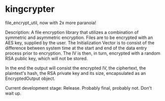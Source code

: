 # kingcrypter

file_encrypt_util, now with 2x more paranoia!

Description: A file encryption library that utilizes a combination of symmetric and asymmetric encryption. Files are to be encrypted with an AES key, supplied by the user. The Initialization Vector is to consist of the difference between system time at the start and end of the data entry process prior to encryption. The IV is then, in turn, encrypted with a random RSA public key, which will not be stored.

In the end the output will consist the encrypted IV, the ciphertext, the plaintext's hash, the RSA private key and its size, encapsulated as an EncryptedOutput object.

Current development stage: Release. Probably final, probably not. Don't wait up.
